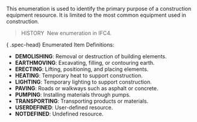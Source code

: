 This enumeration is used to identify the primary purpose of a construction equipment resource. It is limited to the most common equipment used in construction.

> HISTORY&nbsp; New enumeration in IFC4.

{ .spec-head}
Enumerated Item Definitions:

* **DEMOLISHING**: Removal or destruction of building elements.
* **EARTHMOVING**: Excavating, filling, or contouring earth.
* **ERECTING**: Lifting, positioning, and placing elements.
* **HEATING**: Temporary heat to support construction.
* **LIGHTING**: Temporary lighting to support construction.
* **PAVING**: Roads or walkways such as asphalt or concrete.
* **PUMPING**: Installing materials through pumps.
* **TRANSPORTING**: Transporting products or materials.
* **USERDEFINED**: User-defined resource.
* **NOTDEFINED**: Undefined resource.